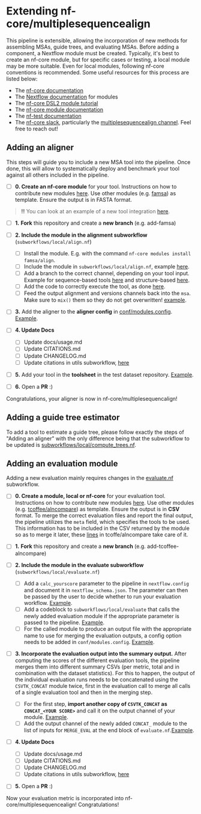 # Extending nf-core/multiplesequencealign

This pipeline is extensible, allowing the incorporation of new methods for assembling MSAs, guide trees, and evaluating MSAs. Before adding a component, a Nextflow module must be created. Typically, it's best to create an nf-core module, but for specific cases or testing, a local module may be more suitable. Even for local modules, following nf-core conventions is recommended. Some useful resources for this process are listed below:

- The [nf-core documentation](https://nf-co.re/docs/usage/tutorials/nf_core_usage_tutorial)
- The [Nextflow documentation](https://www.nextflow.io/docs/latest/module.html) for modules
- The [nf-core DSL2 module tutorial](https://nf-co.re/docs/contributing/tutorials/dsl2_modules_tutorial)
- The [nf-core module documentation](https://nf-co.re/docs/contributing/modules)
- The [nf-test documentation](https://code.askimed.com/nf-test/docs/getting-started/)
- The [nf-core slack](https://nf-co.re/join), particularly the [multiplesequencealign channel](https://nfcore.slack.com/archives/C05LZ7EAYGK). Feel free to reach out!

## Adding an aligner

This steps will guide you to include a new MSA tool into the pipeline. Once done, this will allow to systematically deploy and benchmark your tool against all others included in the pipeline.

- [ ] **0. Create an nf-core module** for your tool. Instructions on how to contribute new modules [here](https://nf-co.re/docs/tutorials/nf-core_components/components). Use other modules (e.g. [famsa](https://github.com/nf-core/modules/tree/master/modules/nf-core/famsa/align)) as template. Ensure the output is in FASTA format.

> **!!** You can look at an example of a new tool integration [here](https://github.com/nf-core/multiplesequencealign/pull/139).

- [ ] **1.** **Fork** this repository and create a **new branch** (e.g. add-famsa)
- [ ] **2. Include the module in the alignment subworkflow** (`subworkflows/local/align.nf`)

  - [ ] Install the module. E.g. with the command `nf-core modules install famsa/align`.
  - [ ] Include the module in `subworkflows/local/align.nf`, example [here](https://github.com/nf-core/multiplesequencealign/blob/4623d19f68b20f0ab16410eba496c329e4f31fa3/subworkflows/local/align.nf#L12).
  - [ ] Add a branch to the correct channel, depending on your tool input. Example for sequence-based tools [here](https://github.com/nf-core/multiplesequencealign/blob/4623d19f68b20f0ab16410eba496c329e4f31fa3/subworkflows/local/align.nf#L83) and structure-based [here](https://github.com/nf-core/multiplesequencealign/blob/4623d19f68b20f0ab16410eba496c329e4f31fa3/subworkflows/local/align.nf#L101).
  - [ ] Add the code to correctly execute the tool, as done [here](https://github.com/nf-core/multiplesequencealign/blob/4623d19f68b20f0ab16410eba496c329e4f31fa3/subworkflows/local/align.nf#L131-L144).
  - [ ] Feed the output alignment and versions channels back into the `msa`. Make sure to `mix()` them so they do not get overwritten! [example](https://github.com/nf-core/multiplesequencealign/blob/4623d19f68b20f0ab16410eba496c329e4f31fa3/subworkflows/local/align.nf#L143-L144).

- [ ] **3.** Add the aligner to the **aligner config** in [conf/modules.config](https://github.com/nf-core/multiplesequencealign/blob/dev/conf/modules.config). [Example](https://github.com/nf-core/multiplesequencealign/blob/4623d19f68b20f0ab16410eba496c329e4f31fa3/conf/modules.config#L125-L143).
- [ ] **4. Update Docs**

  - [ ] Update docs/usage.md
  - [ ] Update CITATIONS.md
  - [ ] Update CHANGELOG.md
  - [ ] Update citations in utils subworkflow, [here](https://github.com/nf-core/multiplesequencealign/blob/dev/subworkflows/local/utils_nfcore_multiplesequencealign_pipeline/main.nf)

- [ ] **5.** Add your tool in the **toolsheet** in the test dataset repository. [Example](https://github.com/nf-core/test-datasets/pull/1324).
- [ ] **6.** Open a **PR** :)

Congratulations, your aligner is now in nf-core/multiplesequencalign!

## Adding a guide tree estimator

To add a tool to estimate a guide tree, please follow exactly the steps of "Adding an aligner" with the only difference being that the subworkflow to be updated is [subworkflows/local/compute_trees.nf](https://github.com/nf-core/multiplesequencealign/blob/dev/subworkflows/local/compute_trees.nf).

## Adding an evaluation module

Adding a new evaluation mainly requires changes in the [evaluate.nf](https://github.com/nf-core/multiplesequencealign/blob/dev/subworkflows/local/evaluate.nf) subworkflow.

- [ ] **0. Create a module, local or nf-core** for your evaluation tool. Instructions on how to contribute new modules [here](https://nf-co.re/docs/tutorials/nf-core_components/components). Use other modules (e.g. [tcoffee/alncompare](<[https://github.com/nf-core/modules/tree/master/modules/nf-core/famsa/align](https://github.com/nf-core/modules/tree/master/modules/nf-core/tcoffee/alncompare)>)) as template. Ensure the output is in **CSV** format. To merge the correct evaluation files and report the final output, the pipeline utilizes the `meta` field, which specifies the tools to be used. This information has to be included in the CSV returned by the module so as to merge it later, these [lines](https://github.com/nf-core/modules/blob/3be751e610b332efd94c2e82ddab5b5c65cfe852/modules/nf-core/tcoffee/alncompare/main.nf#L24-L25) in tcoffe/alncompare take care of it.
- [ ] **1.** **Fork** this repository and create a **new branch** (e.g. add-tcoffee-alncompare)

- [ ] **2. Include the module in the evaluate subworkflow** (`subworkflows/local/evaluate.nf`)

  - [ ] Add a `calc_yourscore` parameter to the pipeline in `nextflow.config` and document it in `nextflow_schema.json`. The parameter can then be passed by the user to decide whether to run your evaluation workflow. [Example](https://github.com/nf-core/multiplesequencealign/blob/4623d19f68b20f0ab16410eba496c329e4f31fa3/nextflow.config#L32).
  - [ ] Add a codeblock to `subworkflows/local/evaluate` that calls the newly added evaluation module if the appropriate parameter is passed to the pipeline. [Example](https://github.com/nf-core/multiplesequencealign/blob/4623d19f68b20f0ab16410eba496c329e4f31fa3/subworkflows/local/evaluate.nf#L59-L77).
  - [ ] For the called module to produce an output file with the appropriate name to use for merging the evaluation outputs, a config option needs to be added in `conf/modules.config`. [Example](https://github.com/nf-core/multiplesequencealign/blob/4623d19f68b20f0ab16410eba496c329e4f31fa3/conf/modules.config#L189-L192).

- [ ] **3. Incorporate the evaluation output into the summary output.**
      After computing the scores of the different evaluation tools, the pipeline merges them into different summary CSVs (per metric, total and in combination with the dataset statistics). For this to happen, the output of the individual evaluation runs needs to be concatenated using the `CSVTK_CONCAT` module twice, first in the evaluation call to merge all calls of a single evaluation tool and then in the merging step.
  - [ ] For the first step, **import another copy of `CSVTK_CONCAT` as `CONCAT_<YOUR SCORE>`** and call it on the output channel of your module. [Example](https://github.com/nf-core/multiplesequencealign/blob/4623d19f68b20f0ab16410eba496c329e4f31fa3/subworkflows/local/evaluate.nf#L12).
  - [ ] Add the output channel of the newly added `CONCAT_` module to the list of inputs for `MERGE_EVAL` at the end block of `evaluate.nf`.[Example](https://github.com/nf-core/multiplesequencealign/blob/4623d19f68b20f0ab16410eba496c329e4f31fa3/subworkflows/local/evaluate.nf#L74-L76).
- [ ] **4. Update Docs**
  - [ ] Update docs/usage.md
  - [ ] Update CITATIONS.md
  - [ ] Update CHANGELOG.md
  - [ ] Update citations in utils subworkflow, [here](https://github.com/nf-core/multiplesequencealign/blob/dev/subworkflows/local/utils_nfcore_multiplesequencealign_pipeline/main.nf)
- [ ] **5.** Open a **PR** :)

Now your evaluation metric is incorporated into nf-core/multiplesequencealign!
Congratulations!
